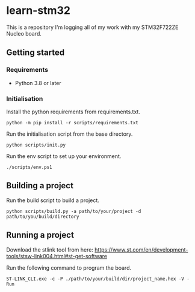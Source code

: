 # learn-stm32
This is a repository I'm logging all of my work with my STM32F722ZE Nucleo
board.

## Getting started
### Requirements
- Python 3.8 or later

### Initialisation

Install the python requirements from requirements.txt.

`python -m pip install -r scripts/requirements.txt`

Run the initialisation script from the base directory.

`python scripts/init.py`

Run the env script to set up your environment.

`./scripts/env.ps1`

## Building a project

Run the build script to build a project.

`python scripts/build.py -a path/to/your/project -d path/to/you/build/directory`

## Running a project

Download the stlink tool from here: 
https://www.st.com/en/development-tools/stsw-link004.html#st-get-software

Run the following command to program the board.

`ST-LINK_CLI.exe -c -P ./path/to/your/build/dir/project_name.hex -V -Run`